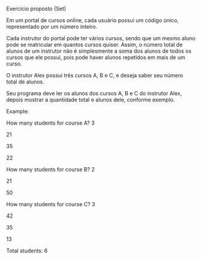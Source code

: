 Exercício proposto (Set)

Em um portal de cursos online, cada usuário possui um código único, representado por um número inteiro. 

Cada instrutor do portal pode ter vários cursos, sendo que um mesmo aluno pode se matricular em quantos cursos quiser. Assim, o número total de alunos de um instrutor não é simplesmente a soma dos alunos de todos os cursos que ele possui, pois pode haver alunos repetidos em mais de um curso. 

O instrutor Alex possui três cursos A, B e C, e deseja saber seu número total de alunos.

Seu programa deve ler os alunos dos cursos A, B e C do instrutor Alex, depois mostrar a quantidade total e alunos dele, conforme exemplo.

Example:

How many students for course A? 3

21

35

22

How many students for course B? 2

21

50

How many students for course C? 3

42

35

13

Total students: 6

